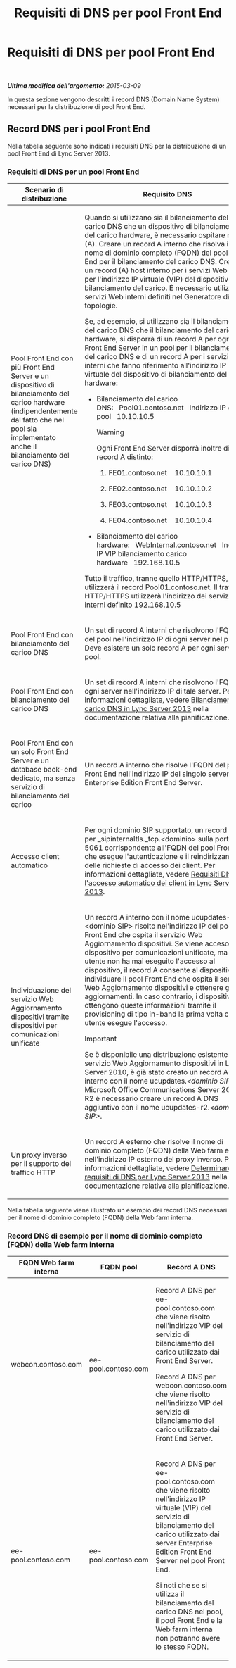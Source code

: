 ﻿---
title: Requisiti di DNS per pool Front End
TOCTitle: Requisiti di DNS per pool Front End
ms:assetid: ba28919c-fbbe-4c54-8bf9-2b0cd3fa39c7
ms:mtpsurl: https://technet.microsoft.com/it-it/library/Gg412910(v=OCS.15)
ms:contentKeyID: 49301797
ms.date: 08/24/2015
mtps_version: v=OCS.15
ms.translationtype: HT
---

# Requisiti di DNS per pool Front End

 

_**Ultima modifica dell'argomento:** 2015-03-09_

In questa sezione vengono descritti i record DNS (Domain Name System) necessari per la distribuzione di pool Front End.

## Record DNS per i pool Front End

Nella tabella seguente sono indicati i requisiti DNS per la distribuzione di un pool Front End di Lync Server 2013.

### Requisiti di DNS per un pool Front End

<table>
<colgroup>
<col style="width: 50%" />
<col style="width: 50%" />
</colgroup>
<thead>
<tr class="header">
<th>Scenario di distribuzione</th>
<th>Requisito DNS</th>
</tr>
</thead>
<tbody>
<tr class="odd">
<td><p>Pool Front End con più Front End Server e un dispositivo di bilanciamento del carico hardware (indipendentemente dal fatto che nel pool sia implementato anche il bilanciamento del carico DNS)</p></td>
<td><p>Quando si utilizzano sia il bilanciamento del carico DNS che un dispositivo di bilanciamento del carico hardware, è necessario ospitare record (A). Creare un record A interno che risolva il nome di dominio completo (FQDN) del pool Front End per il bilanciamento del carico DNS. Creare un record (A) host interno per i servizi Web interni per l'indirizzo IP virtuale (VIP) del dispositivo di bilanciamento del carico. È necessario utilizzare i servizi Web interni definiti nel Generatore di topologie.</p>
<p>Se, ad esempio, si utilizzano sia il bilanciamento del carico DNS che il bilanciamento del carico hardware, si disporrà di un record A per ogni Front End Server in un pool per il bilanciamento del carico DNS e di un record A per i servizi Web interni che fanno riferimento all'indirizzo IP virtuale del dispositivo di bilanciamento del carico hardware:</p>
<ul>
<li><p>Bilanciamento del carico DNS:   Pool01.contoso.net   Indirizzo IP del pool   10.10.10.5</p>

> [!WARNING]
> Ogni Front End Server disporrà inoltre di un record A distinto:


<ol>
<li><p>FE01.contoso.net    10.10.10.1</p></li>
<li><p>FE02.contoso.net    10.10.10.2</p></li>
<li><p>FE03.contoso.net    10.10.10.3</p></li>
<li><p>FE04.contoso.net    10.10.10.4</p></li>
</ol></li>
<li><p>Bilanciamento del carico hardware:   WebInternal.contoso.net   Indirizzo IP VIP bilanciamento carico hardware   192.168.10.5</p></li>
</ul>
<p>Tutto il traffico, tranne quello HTTP/HTTPS, utilizzerà il record Pool01.contoso.net. Il traffico HTTP/HTTPS utilizzerà l'indirizzo dei servizi Web interni definito 192.168.10.5</p></td>
</tr>
<tr class="even">
<td><p>Pool Front End con bilanciamento del carico DNS</p></td>
<td><p>Un set di record A interni che risolvono l'FQDN del pool nell'indirizzo IP di ogni server nel pool. Deve esistere un solo record A per ogni server nel pool.</p></td>
</tr>
<tr class="odd">
<td><p>Pool Front End con bilanciamento del carico DNS</p></td>
<td><p>Un set di record A interni che risolvono l'FQDN di ogni server nell'indirizzo IP di tale server. Per informazioni dettagliate, vedere <a href="lync-server-2013-dns-load-balancing.md">Bilanciamento del carico DNS in Lync Server 2013</a> nella documentazione relativa alla pianificazione.</p></td>
</tr>
<tr class="even">
<td><p>Pool Front End con un solo Front End Server e un database back-end dedicato, ma senza servizio di bilanciamento del carico</p></td>
<td><p>Un record A interno che risolve l'FQDN del pool Front End nell'indirizzo IP del singolo server Enterprise Edition Front End Server.</p>
<p></p></td>
</tr>
<tr class="odd">
<td><p>Accesso client automatico</p></td>
<td><p>Per ogni dominio SIP supportato, un record SRV per _sipinternaltls._tcp.&lt;dominio&gt; sulla porta 5061 corrispondente all'FQDN del pool Front End che esegue l'autenticazione e il reindirizzamento delle richieste di accesso dei client. Per informazioni dettagliate, vedere <a href="lync-server-2013-dns-requirements-for-automatic-client-sign-in.md">Requisiti DNS per l'accesso automatico dei client in Lync Server 2013</a>.</p></td>
</tr>
<tr class="even">
<td><p>Individuazione del servizio Web Aggiornamento dispositivi tramite dispositivi per comunicazioni unificate</p></td>
<td><p>Un record A interno con il nome ucupdates-r2.&lt;dominio SIP&gt; risolto nel'indirizzo IP del pool Front End che ospita il servizio Web Aggiornamento dispositivi. Se viene acceso un dispositivo per comunicazioni unificate, ma un utente non ha mai eseguito l'accesso al dispositivo, il record A consente al dispositivo di individuare il pool Front End che ospita il servizio Web Aggiornamento dispositivi e ottenere gli aggiornamenti. In caso contrario, i dispositivi ottengono queste informazioni tramite il provisioning di tipo in-band la prima volta che un utente esegue l'accesso.</p>

> [!IMPORTANT]
> Se è disponibile una distribuzione esistente del servizio Web Aggiornamento dispositivi in Lync Server 2010, è già stato creato un record A interno con il nome ucupdates.<em>&lt;dominio SIP&gt;</em>. Per Microsoft Office Communications Server 2007 R2 è necessario creare un record A DNS aggiuntivo con il nome ucupdates-r2.<em>&lt;dominio SIP&gt;</em>.

</td>
</tr>
<tr class="odd">
<td><p>Un proxy inverso per il supporto del traffico HTTP</p></td>
<td><p>Un record A esterno che risolve il nome di dominio completo (FQDN) della Web farm esterna nell'indirizzo IP esterno del proxy inverso. Per informazioni dettagliate, vedere <a href="lync-server-2013-determine-dns-requirements.md">Determinare i requisiti di DNS per Lync Server 2013</a> nella documentazione relativa alla pianificazione.</p></td>
</tr>
</tbody>
</table>


Nella tabella seguente viene illustrato un esempio dei record DNS necessari per il nome di dominio completo (FQDN) della Web farm interna.

### Record DNS di esempio per il nome di dominio completo (FQDN) della Web farm interna

<table>
<colgroup>
<col style="width: 33%" />
<col style="width: 33%" />
<col style="width: 33%" />
</colgroup>
<thead>
<tr class="header">
<th>FQDN Web farm interna</th>
<th>FQDN pool</th>
<th>Record A DNS</th>
</tr>
</thead>
<tbody>
<tr class="odd">
<td><p>webcon.contoso.com</p></td>
<td><p>ee-pool.contoso.com</p></td>
<td><p>Record A DNS per ee-pool.contoso.com che viene risolto nell'indirizzo VIP del servizio di bilanciamento del carico utilizzato dai Front End Server.</p>
<p>Record A DNS per webcon.contoso.com che viene risolto nell'indirizzo VIP del servizio di bilanciamento del carico utilizzato dai Front End Server.</p></td>
</tr>
<tr class="even">
<td><p>ee-pool.contoso.com</p></td>
<td><p>ee-pool.contoso.com</p></td>
<td><p>Record A DNS per ee-pool.contoso.com che viene risolto nell'indirizzo IP virtuale (VIP) del servizio di bilanciamento del carico utilizzato dai server Enterprise Edition Front End Server nel pool Front End.</p>
<p>Si noti che se si utilizza il bilanciamento del carico DNS nel pool, il pool Front End e la Web farm interna non potranno avere lo stesso FQDN.</p></td>
</tr>
</tbody>
</table>

